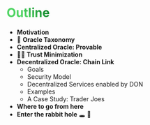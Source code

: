# Outline
- **Motivation**
- 🌳 **Oracle Taxonomy**
- **Centralized Oracle: Provable**
- 🤝🏻 **Trust Minimization**
- **Decentralized Oracle: Chain Link**
  * Goals
  * Security Model
  * Decentralized Services enabled by DON
  * Examples
  * A Case Study: Trader Joes
- **Where to go from here**
- **Enter the rabbit hole** 🕳 🐇

<style>
h1 {
  background-color: #39b62b;
  background-image: linear-gradient(45deg, #4ed462 10%, #148c2e 20%);
  background-size: 100%;
  -webkit-background-clip: text;
  -moz-background-clip: text;
  -webkit-text-fill-color: transparent;
  -moz-text-fill-color: transparent;
}
</style>